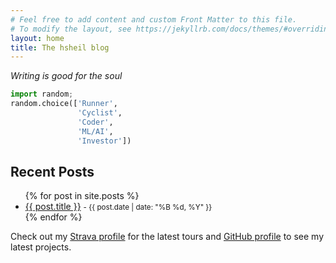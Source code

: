 ```yaml
---
# Feel free to add content and custom Front Matter to this file.
# To modify the layout, see https://jekyllrb.com/docs/themes/#overriding-theme-defaults
layout: home
title: The hsheil blog
---
```


_Writing is good for the soul_

```python
import random; 
random.choice(['Runner',
               'Cyclist',
               'Coder',
               'ML/AI',
               'Investor'])
```


## Recent Posts

<ul>
  {% for post in site.posts %}
    <li>
      <a href="{{ post.url }}">{{ post.title }}</a>
      <small> - {{ post.date | date: "%B %d, %Y" }}</small>
    </li>
  {% endfor %}
</ul>

Check out my [Strava profile](https://www.strava.com/athletes/1871302) for the latest tours and [GitHub profile](https://github.com/hsheil) to see my latest projects.

